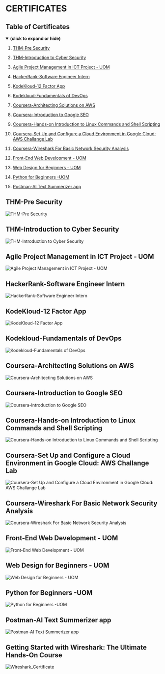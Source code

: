 # CERTIFICATES

## Table of Certificates
<details open>
<summary><b>(click to expand or hide)</b></summary>
  
1. [THM-Pre Security](#thms)
  
1. [THM-Introduction to Cyber Security](#thmcs)

1. [Agile Project Management in ICT Project - UOM](#uom1)

1. [HackerRank-Software Engineer Intern](#hkr1)
   
1. [KodeKloud-12 Factor App](#twof)

1. [Kodekloud-Fundamentals of DevOps](#devops)

1. [Coursera-Architecting Solutions on AWS](#ca1)

1. [Coursera-Introduction to Google SEO](#ca2)

1. [Coursera-Hands-on Introduction to Linux Commands and Shell Scripting](#ca3)

1. [Coursera-Set Up and Configure a Cloud Environment in Google Cloud: AWS Challange Lab](#ca4)

1. [Coursera-Wireshark For Basic Network Security Analysis](#ca5)

1. [Front-End Web Development - UOM](#uom2)

1. [Web Design for Beginners - UOM](#uom3)

1. [Python for Beginners -UOM](#uom4)

1. [Postman-AI Text Summerizer app](#post)


</details>

<a id="thms"></a>
## THM-Pre Security

![THM-Pre Security](https://github.com/F745H/F745H/assets/102409904/c533a2fb-c9b8-4aa9-be3f-05607d40a184)

<a id="thmcs"></a>
## THM-Introduction to Cyber Security

![THM-Introduction to Cyber Security](https://github.com/F745H/F745H/assets/102409904/cb825390-f34f-4207-933d-c958fe4fcaa1)

<a id="uom1"></a>
## Agile Project Management in ICT Project - UOM

![Agile Project Management in ICT Project - UOM](https://github.com/F745H/F745H/assets/102409904/5d1915be-2f27-4e84-8223-224d83deb1ab)

<a id="hkr1"></a>
## HackerRank-Software Engineer Intern

![HackerRank-Software Engineer Intern](https://github.com/F745H/F745H/assets/102409904/118cacc8-441c-4943-b269-c30495a092b7)

<a id="tf"></a>
## KodeKloud-12 Factor App

![KodeKloud-12 Factor App](https://github.com/F745H/F745H/assets/102409904/42655f42-7aea-4def-98c2-70b325af67e3)

<a id="devops"></a>
## Kodekloud-Fundamentals of DevOps

![Kodekloud-Fundamentals of DevOps](https://github.com/F745H/F745H/assets/102409904/3a2a1f58-cb03-4bc7-ba49-ce1d0eca5336)

<a id="ca1"></a>
## Coursera-Architecting Solutions on AWS

![Coursera-Architecting Solutions on AWS](https://github.com/F745H/F745H/assets/102409904/d060f912-e150-4283-8661-c44b47034d3c)

<a id="ca2"></a>
## Coursera-Introduction to Google SEO

![Coursera-Introduction to Google SEO](https://github.com/F745H/F745H/assets/102409904/6f609598-67eb-4d40-b04f-9962dacef71f)

<a id="ca3"></a>
## Coursera-Hands-on Introduction to Linux Commands and Shell Scripting

![Coursera-Hands-on Introduction to Linux Commands and Shell Scripting](https://github.com/F745H/F745H/assets/102409904/2485eebd-072d-40ab-b807-0b6a32af33c9)

<a id="ca4"></a>
## Coursera-Set Up and Configure a Cloud Environment in Google Cloud: AWS Challange Lab

![Coursera-Set Up and Configure a Cloud Environment in Google Cloud: AWS Challange Lab](https://github.com/F745H/F745H/assets/102409904/27b42567-fdd2-47c9-b5bc-70c09c3f9d32)

<a id="ca5"></a>
## Coursera-Wireshark For Basic Network Security Analysis

![Coursera-Wireshark For Basic Network Security Analysis](https://github.com/F745H/F745H/assets/102409904/db55122c-aa74-4155-9c19-ff3a6bba08e7)

<a id="uom2"></a>
## Front-End Web Development - UOM

![Front-End Web Development - UOM](https://github.com/F745H/F745H/assets/102409904/82388203-0ff9-4b92-8388-ef9f1662eabb)

<a id="uom3"></a>
## Web Design for Beginners - UOM

![Web Design for Beginners - UOM](https://github.com/F745H/F745H/assets/102409904/19bffb3e-2ddc-4f36-acee-e2eebaef2fa3)

<a id="uom4"></a>
## Python for Beginners -UOM

![Python for Beginners -UOM](https://github.com/F745H/F745H/assets/102409904/57968baa-f609-4630-8a81-d96cadbf3102)

<a id="post"></a>
## Postman-AI Text Summerizer app

![Postman-AI Text Summerizer app](https://github.com/F745H/F745H/assets/102409904/a8ffcd77-d8bc-4532-a768-e4652001dfe0)


<a id="wireshark"></a>
## Getting Started with Wireshark: The Ultimate Hands-On Course

![Wireshark_Certificate](https://github.com/F745H/F745H/assets/102409904/81b1ac9d-2e40-4620-ba15-f8b75a563a76)
